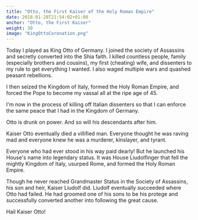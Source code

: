 ```yaml
---
title: "Otto, the First Kaiser of the Holy Roman Empire"
date: 2018-01-28T21:54:02+01:00
anchor: "Otto, the First Kaiser"
weight: 30
image: "KingOttoCoronation.png"
---
```


Today I played as King Otto of Germany. I joined the society of Assassins and secretly converted into the Shia faith. I killed countless people, family (especially brothers and cousins), my first (cheating) wife, and dissenters to my rule to get everything I wanted. I also waged multiple wars and quashed peasant rebellions.

I then seized the Kingdom of Italy, formed the Holy Roman Empire, and forced the Pope to become my vassal all at the ripe age of 45.

I'm now in the process of killing off Italian dissenters so that I can enforce the same peace that I had in the Kingdom of Germany.

Otto is drunk on power. And so will his descendants after him.


Kaiser Otto eventually died a villified man. Everyone thought he was raving mad and everyone knew he was a murderer, kinslayer, and tyrant.

Everyone who had ever stood in his way paid dearly! But he launched his House's name into legendary status. It was House Liudolfinger that fell the mightly Kingdom of Italy, usurped Rome, and formed the Holy Roman Empire. 

Though he never reached Grandmaster Status in the Society of Assassins, his son and heir, Kaiser Liudolf did. Liudolf eventually succeeded where Otto had failed. He had groomed one of his sons to be his protege and successfully converted another into following the great cause.

Hail Kaiser Otto!
